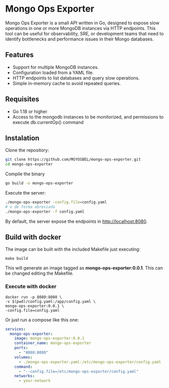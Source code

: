 # Mongo Ops Exporter

Mongo Ops Exporter is a small API written in Go, designed to expose slow operations in one or more MongoDB instances via HTTP endpoints. This tool can be useful for observability, SRE, or development teams that need to identify bottlenecks and performance issues in their Mongo databases.

## Features

- Support for multiple MongoDB instances.
- Configuration loaded from a YAML file.
- HTTP endpoints to list databases and query slow operations.
- Simple in-memory cache to avoid repeated queries.

## Requisites

- Go 1.18 or higher
- Access to the mongodb instances to be monitorized, and permissions to execute db.currentOp() command

## Instalation

Clone the repository:

```bash
git clone https://github.com/MGYOSBEL/mongo-ops-exporter.git
cd mongo-ops-exporter
```

Compile the binary

```bash
go build -o mongo-ops-exporter
```

Execute the server:

```bash
./mongo-ops-exporter -config.file=config.yaml
# o de forma abreviada
./mongo-ops-exporter -f config.yaml
```

By default, the server expose the endpoints in <http://localhost:8080>.

## Build with docker

The image can be built with the included Makefile just executing:

`make build`

This will generate an image tagged as **mongo-ops-exporter:0.0.1**. This can be changed editing the Makefile.

### Execute with docker

```
docker run -p 8080:8080 \
-v $(pwd)/config.yaml:/app/config.yaml \
mongo-ops-exporter:0.0.1 \
-config.file=config.yaml
```

Or just run a compose like this one:

```yaml
services:
  mongo-ops-exporter:
    image: mongo-ops-exporter:0.0.1
    container_name: mongo-ops-exporter
    ports:
      - "8088:8080"
    volumes:
      - ./mongo-ops-exporter.yaml:/etc/mongo-ops-exporter/config.yaml
    command:
      - "--config.file=/etc/mongo-ops-exporter/config.yaml"
    networks:
      - your-network
```
